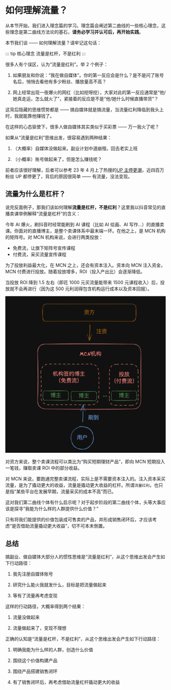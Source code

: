 # 如何理解流量？

从本节开始，我们进入理念篇的学习。理念篇会阐述第二曲线的一些核心理念，这些理念是第二曲线方法论的基石，**请务必学习并认可后，再开始实践**。

本节我们谈 —— 如何理解流量？请牢记这句话：

::: tip 核心理念
流量是杠杆，不是红利
:::

很多人有个误区，认为“流量是红利”。举 2 个例子：

1. 如果朋友和你说：“我在做自媒体”。你的第一反应会是什么？是不是问了账号名后，悄悄去看他有多少粉丝、播放量高不高？

2. 网上经常出现一夜爆火的网红（比如挖呀挖），大家对此的第一反应通常是“他/她真走运，怎么就火了”，紧接着的反应是不是“他/她什么时候直播带货”？

这背后隐藏的思维惯势都是 —— 搞自媒体就是搞流量，当流量红利降临到我头上时，我就能靠他赚钱了。

在这样的心态驱使下，很多人做自媒体其实类似于买彩票 —— 万一我火了呢？

如果从“流量是红利”思维出发，很容易遇到两种结果：

1. （大概率）自媒体没做起来。副业计划中道崩殂，回去老实上班

2. （小概率）账号做起来了，但是怎么赚钱呢？

前者应该很好理解，后者可以参考 23 年 4 月上了热搜的[UP 主停更潮](https://baijiahao.baidu.com/s?id=1762064108993037680&wfr=spider&for=pc)，近四百万粉丝 UP 都停更了，背后的原因很简单 —— 有流量，没法变现。

## 流量为什么是杠杆？

说完反面例子，那我们该如何理解**流量是杠杆，不是红利**？这里我以抖音常见的直播卖课举例解释“流量是杠杆”的含义：

今年 AI 爆火，刷抖音时经常能刷到 AI 课程（比如 AI 绘画、AI 写作...）的直播卖课。你面对的直播博主，是整个卖课体系中最末端一环。在他之上，是 MCN 机构的矩阵号。对 MCN 机构来说，会进行两类投放：

- 免费流，让旗下矩阵号宣传课程
- 付费流，采买流量宣传课程

为了投放利益最大化，在 MCN 之上，还会有资本注入。资本向 MCN 注入资金，MCN 付费进行投放。随着投放增多，ROI（投入产出比）会逐渐降低。

当投放 ROI 降到 1.5 左右（即花 1000 元买流量能带来 1500 元课程收入）后，投放就不会再进行（因为这 500 元利润得包含机构运行成本以及资本回报）。

![卖课逻辑](/imgs/mcn.webp)

对资方来说，整个卖课流程可以类比为“购买短期理财产品”，即向 MCN 短期投入一笔钱，赚取卖课 ROI 中的部分收益。

对 MCN 来说，要跑通完整卖课流程，实际上是不需要资本注入的。注入资本采买流量，是为了撬动更大的收益，流量是撬动更大收益的杠杆。所谓`流量红利`，也只是指“某些平台在发展早期，流量采买的成本不高”而已。

这对我们第二曲线个体有什么启示呢？对于起步阶段的第二曲线个体，头等大事应该是探寻“我能为什么样的人群提供什么价值？”

只有将我们能提供的价值包装成可售卖的产品，并形成销售闭环后，才应该考虑“是否借助流量撬动更大收益”，切不可本末倒置。

## 总结

搞副业、做自媒体大部分人的惯性思维是“流量是红利”，从这个思维出发会产生如下行动路径：

1. 我先注册自媒体账号

2. 研究什么能火我就发什么，目标是把流量做起来

3. 等有了流量再考虑变现

这样的行动路径，大概率得到两个结果：

1. 流量没做起来

2. 流量做起来了，变现不理想

正确的认知是“流量是杠杆，不是红利”，从这个思维出发会产生如下行动路径：

1. 明确我能为什么样的人群，创造什么价值

2. 围绕这个价值构建产品

3. 围绕产品搭建销售闭环

4. 有了销售闭环后，再考虑借助流量杠杆撬动更大的收益
